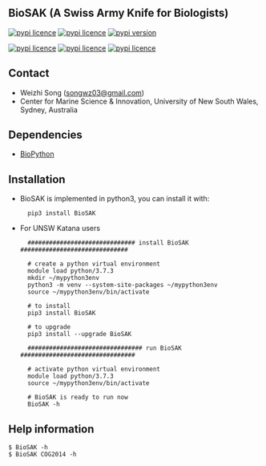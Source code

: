 
## BioSAK (A Swiss Army Knife for Biologists)

[![pypi licence       ](https://img.shields.io/pypi/l/MetaCH.svg)](https://opensource.org/licenses/gpl-3.0.html)
[![pypi licence       ](https://img.shields.io/pypi/l/BioSAK.svg)](https://opensource.org/licenses/gpl-3.0.html)
[![pypi version       ](https://img.shields.io/pypi/v/BioSAK.svg)](https://pypi.python.org/pypi/BioSAK) 

[![pypi licence       ](https://img.shields.io/pypi/l/MetaCHIP.svg)](https://opensource.org/licenses/gpl-3.0.html)
[![pypi  licence  ](https://img.shields.io/pypi/l/HgtSIM.svg)](https://opensource.org/licenses/gpl-3.0.html)
[![pypi  licence  ](https://img.shields.io/pypi/l/Binning_refiner.svg)](https://opensource.org/licenses/gpl-3.0.html)


Contact
---

+ Weizhi Song (songwz03@gmail.com)
+ Center for Marine Science & Innovation, University of New South Wales, Sydney, Australia


Dependencies
---

+ [BioPython](https://github.com/biopython/biopython.github.io/)


Installation
---

+ BioSAK is implemented in python3, you can install it with:

        pip3 install BioSAK


+ For UNSW Katana users

        ############################## install BioSAK ##############################
        
        # create a python virtual environment
        module load python/3.7.3
        mkdir ~/mypython3env
        python3 -m venv --system-site-packages ~/mypython3env
        source ~/mypython3env/bin/activate
        
        # to install 
        pip3 install BioSAK
        
        # to upgrade
        pip3 install --upgrade BioSAK
        
        ################################ run BioSAK ################################

        # activate python virtual environment
        module load python/3.7.3
        source ~/mypython3env/bin/activate
        
        # BioSAK is ready to run now
        BioSAK -h


Help information
---

    $ BioSAK -h
    $ BioSAK COG2014 -h
